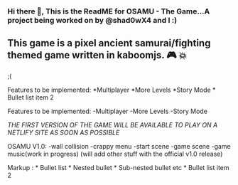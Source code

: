 
### Hi there 👋, This is the ReadME for OSAMU - The Game...A project being worked on by @shad0wX4 and I :)

This game is a pixel ancient samurai/fighting themed game written in kaboomjs. 🎮 💥
 --------------------------------------------------------------------------------------
 <idk what to add here> ;(
  
  Features to be implemented: *Multiplayer
                              *More Levels
                              *Story Mode
                              * Bullet list item 2
 
  Features to be implemented:
  -Multiplayer
  -More Levels
  -Story Mode
 
 *THE FIRST VERSION OF THE GAME WILL BE AVAILABLE TO PLAY ON A NETLIFY SITE AS SOON AS POSSIBLE*

  OSAMU V1.0:
  -wall collision
  -crappy menu
  -start scene
  -game scene
  -game music(work in progress)
  (will add other stuff with the official v1.0 release)
 
 Markup : * Bullet list
              * Nested bullet
                  * Sub-nested bullet etc
          * Bullet list item 2
